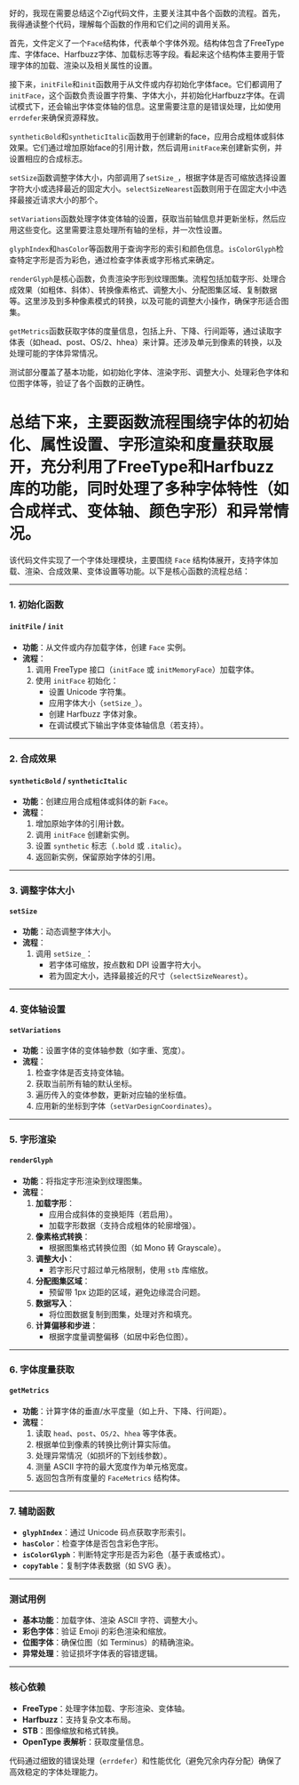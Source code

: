 好的，我现在需要总结这个Zig代码文件，主要关注其中各个函数的流程。首先，我得通读整个代码，理解每个函数的作用和它们之间的调用关系。

首先，文件定义了一个`Face`结构体，代表单个字体外观。结构体包含了FreeType库、字体face、Harfbuzz字体、加载标志等字段。看起来这个结构体主要用于管理字体的加载、渲染以及相关属性的设置。

接下来，`initFile`和`init`函数用于从文件或内存初始化字体face。它们都调用了`initFace`，这个函数负责设置字符集、字体大小，并初始化Harfbuzz字体。在调试模式下，还会输出字体变体轴的信息。这里需要注意的是错误处理，比如使用`errdefer`来确保资源释放。

`syntheticBold`和`syntheticItalic`函数用于创建新的face，应用合成粗体或斜体效果。它们通过增加原始face的引用计数，然后调用`initFace`来创建新实例，并设置相应的合成标志。

`setSize`函数调整字体大小，内部调用了`setSize_`，根据字体是否可缩放选择设置字符大小或选择最近的固定大小。`selectSizeNearest`函数则用于在固定大小中选择最接近请求大小的那个。

`setVariations`函数处理字体变体轴的设置，获取当前轴信息并更新坐标，然后应用这些变化。这里需要注意处理所有轴的坐标，并一次性设置。

`glyphIndex`和`hasColor`等函数用于查询字形的索引和颜色信息。`isColorGlyph`检查特定字形是否为彩色，通过检查字体表或字形格式来确定。

`renderGlyph`是核心函数，负责渲染字形到纹理图集。流程包括加载字形、处理合成效果（如粗体、斜体）、转换像素格式、调整大小、分配图集区域、复制数据等。这里涉及到多种像素模式的转换，以及可能的调整大小操作，确保字形适合图集。

`getMetrics`函数获取字体的度量信息，包括上升、下降、行间距等，通过读取字体表（如head、post、OS/2、hhea）来计算。还涉及单元到像素的转换，以及处理可能的字体异常情况。

测试部分覆盖了基本功能，如初始化字体、渲染字形、调整大小、处理彩色字体和位图字体等，验证了各个函数的正确性。

总结下来，主要函数流程围绕字体的初始化、属性设置、字形渲染和度量获取展开，充分利用了FreeType和Harfbuzz库的功能，同时处理了多种字体特性（如合成样式、变体轴、颜色字形）和异常情况。
================================================
该代码文件实现了一个字体处理模块，主要围绕 `Face` 结构体展开，支持字体加载、渲染、合成效果、变体设置等功能。以下是核心函数的流程总结：

---

### **1. 初始化函数**
#### **`initFile` / `init`**
- **功能**：从文件或内存加载字体，创建 `Face` 实例。
- **流程**：
  1. 调用 FreeType 接口（`initFace` 或 `initMemoryFace`）加载字体。
  2. 使用 `initFace` 初始化：
     - 设置 Unicode 字符集。
     - 应用字体大小（`setSize_`）。
     - 创建 Harfbuzz 字体对象。
     - 在调试模式下输出字体变体轴信息（若支持）。

---

### **2. 合成效果**
#### **`syntheticBold` / `syntheticItalic`**
- **功能**：创建应用合成粗体或斜体的新 `Face`。
- **流程**：
  1. 增加原始字体的引用计数。
  2. 调用 `initFace` 创建新实例。
  3. 设置 `synthetic` 标志（`.bold` 或 `.italic`）。
  4. 返回新实例，保留原始字体的引用。

---

### **3. 调整字体大小**
#### **`setSize`**
- **功能**：动态调整字体大小。
- **流程**：
  1. 调用 `setSize_`：
     - 若字体可缩放，按点数和 DPI 设置字符大小。
     - 若为固定大小，选择最接近的尺寸（`selectSizeNearest`）。

---

### **4. 变体轴设置**
#### **`setVariations`**
- **功能**：设置字体的变体轴参数（如字重、宽度）。
- **流程**：
  1. 检查字体是否支持变体轴。
  2. 获取当前所有轴的默认坐标。
  3. 遍历传入的变体参数，更新对应轴的坐标值。
  4. 应用新的坐标到字体（`setVarDesignCoordinates`）。

---

### **5. 字形渲染**
#### **`renderGlyph`**
- **功能**：将指定字形渲染到纹理图集。
- **流程**：
  1. **加载字形**：
     - 应用合成斜体的变换矩阵（若启用）。
     - 加载字形数据（支持合成粗体的轮廓增强）。
  2. **像素格式转换**：
     - 根据图集格式转换位图（如 Mono 转 Grayscale）。
  3. **调整大小**：
     - 若字形尺寸超过单元格限制，使用 `stb` 库缩放。
  4. **分配图集区域**：
     - 预留带 1px 边距的区域，避免边缘混合问题。
  5. **数据写入**：
     - 将位图数据复制到图集，处理对齐和填充。
  6. **计算偏移和步进**：
     - 根据字度量调整偏移（如居中彩色位图）。

---

### **6. 字体度量获取**
#### **`getMetrics`**
- **功能**：计算字体的垂直/水平度量（如上升、下降、行间距）。
- **流程**：
  1. 读取 `head`、`post`、`OS/2`、`hhea` 等字体表。
  2. 根据单位到像素的转换比例计算实际值。
  3. 处理异常情况（如损坏的下划线参数）。
  4. 测量 ASCII 字符的最大宽度作为单元格宽度。
  5. 返回包含所有度量的 `FaceMetrics` 结构体。

---

### **7. 辅助函数**
- **`glyphIndex`**：通过 Unicode 码点获取字形索引。
- **`hasColor`**：检查字体是否包含彩色字形。
- **`isColorGlyph`**：判断特定字形是否为彩色（基于表或格式）。
- **`copyTable`**：复制字体表数据（如 SVG 表）。

---

### **测试用例**
- **基本功能**：加载字体、渲染 ASCII 字符、调整大小。
- **彩色字体**：验证 Emoji 的彩色渲染和缩放。
- **位图字体**：确保位图（如 Terminus）的精确渲染。
- **异常处理**：验证损坏字体表的容错逻辑。

---

### **核心依赖**
- **FreeType**：处理字体加载、字形渲染、变体轴。
- **Harfbuzz**：支持复杂文本布局。
- **STB**：图像缩放和格式转换。
- **OpenType 表解析**：获取度量信息。

代码通过细致的错误处理（`errdefer`）和性能优化（避免冗余内存分配）确保了高效稳定的字体处理能力。